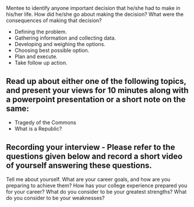 ## 
Mentee to identify anyone important decision that he/she had to make in his/her life. How did he/she go about making the decision? 
What were the consequences of making that decision?

- Defining the problem.
- Gathering information and collecting data.
- Developing and weighing the options.
- Choosing best possible option.
- Plan and execute.
- Take follow up action.

<!-- 
I made my decision to choose a college based on my JEE exams as a reference. 
At that time, I didn’t follow a systematic analysis. If I were to make this decision now, 
I would approach it differently. I would apply the steps we studied:

Defining the Problem: Deciding between branch and college.
Gathering Information and Collecting Data.
Developing and Weighing the Options: I don’t think I did this properly back then. Weighting branch more will i still do.
Even now, I would prioritize the branch more, so choosing a college with a better branch would still be my decision. 
This is what I did earlier, but at that time, I wasn’t sure if it was the right choice. Now, I might feel more confident about it.
Taking Follow-Up Action: I wouldn’t take any follow-up actions, as I will never need to make this decision again. Besides, revisiting this decision would only demotivate me.
 -->


## Read up about either one of the following topics, and present your views for 10 minutes along with a powerpoint presentation or a short note on the same:
- Tragedy of the Commons 
- What is a Republic?

## Recording your interview - Please refer to the questions given below and record a short video of yourself answering these questions.
Tell me about yourself.
What are your career goals, and how are you preparing to achieve them?
How has your college experience prepared you for your career?
What do you consider to be your greatest strengths?
What do you consider to be your weaknesses?